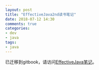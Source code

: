 ```yaml
---
layout: post
title: "EffectiveJava2nd读书笔记"
date: 2018-07-12 14:30
comments: true
categories: 
- dev
- java
tags:
- java
---
```


已迁移到gitbook，请访问[EffectiveJava笔记](https://solarex.github.io/reading-notes/effective-java/readme.html)。

